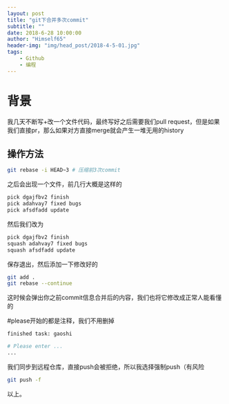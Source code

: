 ```yaml
---
layout: post
title: "git下合并多次commit"
subtitle: ""
date: 2018-6-28 10:00:00
author: "Himself65"
header-img: "img/head_post/2018-4-5-01.jpg"
tags: 
    - Github
    - 编程
---
```

# 背景

我几天不断写+改一个文件代码，最终写好之后需要我们pull request，但是如果我们直接pr，那么如果对方直接merge就会产生一堆无用的history

## 操作方法

``` bash
git rebase -i HEAD~3 # 压缩前3次commit
```

之后会出现一个文件，前几行大概是这样的

```bash
pick dgajfbv2 finish
pick adahvay7 fixed bugs
pick afsdfadd update
```

然后我们改为

```bash
pick dgajfbv2 finish
squash adahvay7 fixed bugs
squash afsdfadd update
```

保存退出，然后添加一下修改好的

```bash
git add .
git rebase --continue
```

这时候会弹出你之前commit信息合并后的内容，我们也将它修改成正常人能看懂的

\#please开始的都是注释，我们不用删掉

```bash
finished task: gaoshi

# Please enter ...
...
```

我们同步到远程仓库，直接push会被拒绝，所以我选择强制push（有风险

```bash
git push -f
```

以上。